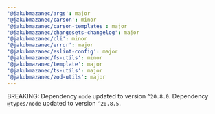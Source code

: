 ```yaml
---
'@jakubmazanec/args': major
'@jakubmazanec/carson': minor
'@jakubmazanec/carson-templates': major
'@jakubmazanec/changesets-changelog': major
'@jakubmazanec/cli': minor
'@jakubmazanec/error': major
'@jakubmazanec/eslint-config': major
'@jakubmazanec/fs-utils': minor
'@jakubmazanec/template': major
'@jakubmazanec/ts-utils': major
'@jakubmazanec/zod-utils': major
---
```


BREAKING: Dependency `node` updated to version `^20.8.0`. Dependency `@types/node` updated to
version `^20.8.5`.
